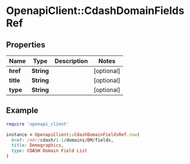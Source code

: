 # OpenapiClient::CdashDomainFieldsRef

## Properties

| Name | Type | Description | Notes |
| ---- | ---- | ----------- | ----- |
| **href** | **String** |  | [optional] |
| **title** | **String** |  | [optional] |
| **type** | **String** |  | [optional] |

## Example

```ruby
require 'openapi_client'

instance = OpenapiClient::CdashDomainFieldsRef.new(
  href: /mdr/cdash/1-1/domains/DM/fields,
  title: Demographics,
  type: CDASH Domain Field List
)
```

